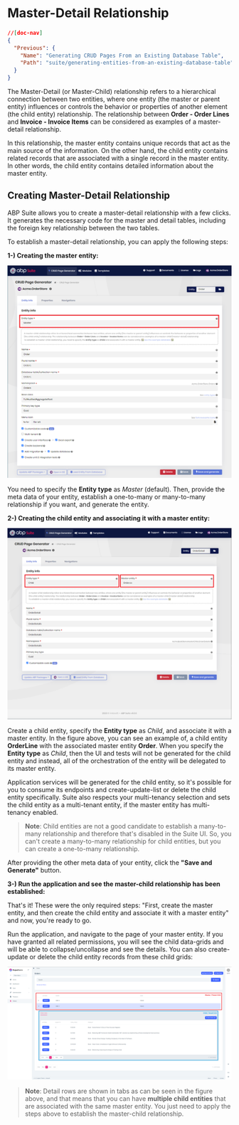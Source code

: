 # Master-Detail Relationship

````json
//[doc-nav]
{
  "Previous": {
    "Name": "Generating CRUD Pages From an Existing Database Table",
    "Path": "suite/generating-entities-from-an-existing-database-table"
  }
}
````

The Master-Detail (or Master-Child) relationship refers to a hierarchical connection between two entities, where one entity (the master or parent entity) influences or controls the behavior or properties of another element (the child entity) relationship. The relationship between **Order - Order Lines** and **Invoice - Invoice Items** can be considered as examples of a master-detail relationship.

In this relationship, the master entity contains unique records that act as the main source of the information. On the other hand, the child entity contains related records that are associated with a single record in the master entity. In other words, the child entity contains detailed information about the master entity.

## Creating Master-Detail Relationship

ABP Suite allows you to create a master-detail relationship with a few clicks. It generates the necessary code for the master and detail tables, including the foreign key relationship between the two tables.

To establish a master-detail relationship, you can apply the following steps:

**1-) Creating the master entity:** 

![](../images/suite-master-entity.png)

You need to specify the **Entity type** as _Master_ (default). Then, provide the meta data of your entity, establish a one-to-many or many-to-many relationship if you want, and generate the entity.

**2-) Creating the child entity and associating it with a master entity:** 

![](../images/suite-child-entity.png)

Create a child entity, specify the **Entity type** as _Child_, and associate it with a master entity. In the figure above, you can see an example of, a child entity **OrderLine** with the associated master entity **Order**. When you specify the **Entity type** as _Child_, then the UI and tests will not be generated for the child entity and instead, all of the orchestration of the entity will be delegated to its master entity.

Application services will be generated for the child entity, so it's possible for you to consume its endpoints and create-update-list or delete the child entity specifically. Suite also respects your multi-tenancy selection and sets the child entity as a multi-tenant entity, if the master entity has multi-tenancy enabled.

> **Note**: Child entities are not a good candidate to establish a many-to-many relationship and therefore that's disabled in the Suite UI. So, you can't create a many-to-many relationship for child entities, but you can create a one-to-many relationship.

After providing the other meta data of your entity, click the **"Save and Generate"** button.

**3-) Run the application and see the master-child relationship has been established:**

That's it! These were the only required steps: "First, create the master entity, and then create the child entity and associate it with a master entity" and now, you're ready to go. 

Run the application, and navigate to the page of your master entity. If you have granted all related permissions, you will see the child data-grids and will be able to collapse/uncollapse and see the details. You can also create-update or delete the child entity records from these child grids:

![](../images/suite-master-child-datagrid.png)

> **Note**: Detail rows are shown in tabs as can be seen in the figure above, and that means that you can have **multiple child entities** that are associated with the same master entity. You just need to apply the steps above to establish the master-child relationship.
